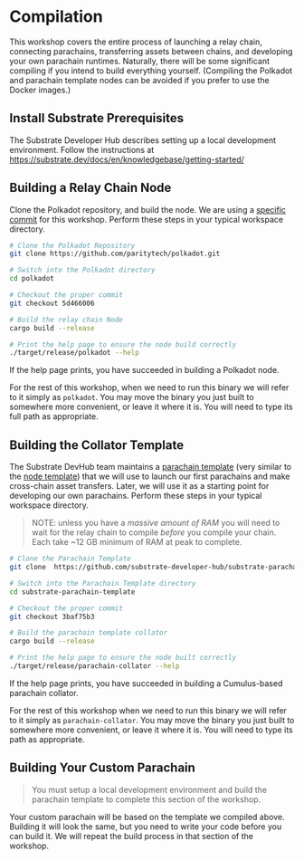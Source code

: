 # Compilation

This workshop covers the entire process of launching a relay chain, connecting parachains,
transferring assets between chains, and developing your own parachain runtimes. Naturally, there
will be some significant compiling if you intend to build everything yourself. (Compiling the
Polkadot and parachain template nodes can be avoided if you prefer to use the Docker images.)

## Install Substrate Prerequisites

The Substrate Developer Hub describes setting up a local development environment. Follow the
instructions at https://substrate.dev/docs/en/knowledgebase/getting-started/

## Building a Relay Chain Node

Clone the Polkadot repository, and build the node. We are using a
[specific commit](/#versions-of-software) for this workshop. Perform these steps in your typical
workspace directory.

```bash
# Clone the Polkadot Repository
git clone https://github.com/paritytech/polkadot.git

# Switch into the Polkadot directory
cd polkadot

# Checkout the proper commit
git checkout 5d466006

# Build the relay chain Node
cargo build --release

# Print the help page to ensure the node build correctly
./target/release/polkadot --help
```

If the help page prints, you have succeeded in building a Polkadot node.

For the rest of this workshop, when we need to run this binary we will refer to it simply as
`polkadot`. You may move the binary you just built to somewhere more convenient, or leave it where
it is. You will need to type its full path as appropriate.

## Building the Collator Template

The Substrate DevHub team maintains a
[parachain template](https://github.com/substrate-developer-hub/substrate-parachain-template) (very
similar to the [node template](https://github.com/substrate-developer-hub/substrate-node-template))
that we will use to launch our first parachains and make cross-chain asset transfers. Later, we will
use it as a starting point for developing our own parachains. Perform these steps in your typical
workspace directory.

> NOTE: unless you have a _massive amount of RAM_ you will need to wait for the relay chain to
> compile _before_ you compile your chain. Each take ~12 GB minimum of RAM at peak to complete.

```bash
# Clone the Parachain Template
git clone  https://github.com/substrate-developer-hub/substrate-parachain-template

# Switch into the Parachain Template directory
cd substrate-parachain-template

# Checkout the proper commit
git checkout 3baf75b3

# Build the parachain template collator
cargo build --release

# Print the help page to ensure the node built correctly
./target/release/parachain-collator --help
```

If the help page prints, you have succeeded in building a Cumulus-based parachain collator.

For the rest of this workshop when we need to run this binary we will refer to it simply as
`parachain-collator`. You may move the binary you just built to somewhere more convenient, or leave
it where it is. You will need to type its path as appropriate.

## Building Your Custom Parachain

> You must setup a local development environment and build the parachain template to complete this
> section of the workshop.

Your custom parachain will be based on the template we compiled above. Building it will look the
same, but you need to write your code before you can build it. We will repeat the build process in
that section of the workshop.
